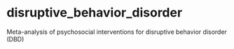 disruptive_behavior_disorder
============================

Meta-analysis of psychosocial interventions for disruptive behavior disorder (DBD)
